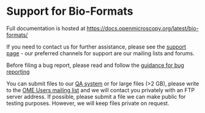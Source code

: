 # Support for Bio-Formats

Full documentation is hosted at
https://docs.openmicroscopy.org/latest/bio-formats/

If you need to contact us for further assistance, please see the
[support page](https://www.openmicroscopy.org/support/) - our preferred
channels for support are our mailing lists and forums.

Before filing a bug report, please read and follow the
[guidance for bug reporting](https://docs.openmicroscopy.org/latest/bio-formats/about/bug-reporting.html)

You can submit files to our [QA system](http://qa.openmicroscopy.org.uk/qa/upload/)
or for large files (>2 GB), please write to the
[OME Users mailing list](http://lists.openmicroscopy.org.uk/mailman/listinfo/ome-users)
and we will contact you privately with an FTP server address. If possible,
please submit a file we can make public for testing purposes. However, we will
keep files private on request.